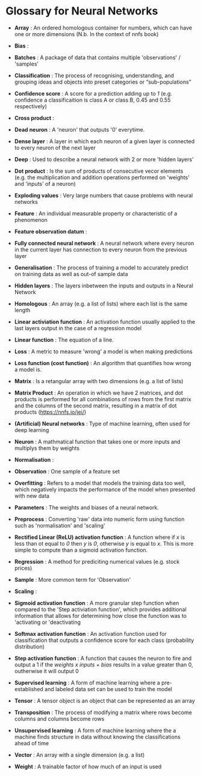 # Glossary for Neural Networks

* **Array** : An ordered homologous container for numbers, which can have one or more dimensions (N.b. In the context of nnfs book)

* **Bias** : 

* **Batches** : A package of data that contains multiple 'observations' / 'samples'

* **Classification** : The process of recognising, understanding, and grouping ideas and objects into preset categories or “sub-populations”

* **Confidence score** : A score for a prediction adding up to _1_ (e.g. confidence a classificaition is class A or class B, 0.45 and 0.55 respectively)

* **Cross product** : 

* **Dead neuron** : A 'neuron' that outputs '0' everytime. 

* **Dense layer** : A layer in which each neuron of a given layer is connected to every neuron of the next layer

* **Deep** : Used to describe a neural network with 2 or more 'hidden layers'

* **Dot product** : Is the sum of products of consecutive vecor elements (e.g. the multiplication and addition operations performed on 'weights' and 'inputs' of a neuron)

* **Exploding values** : Very large numbers that cause problems with neural networks 

* **Feature** : An individual measurable property or characteristic of a phenomenon

* **Feature observation datum** : 

* **Fully connected neural network** : A neural network where every neuron in the current layer has connection to every neuron from the previous layer

* **Generalisation** : The process of training a model to accurately predict on training data as well as out-of sample data

* **Hidden layers** : The layers inbetween the inputs and outputs in a Neural Network 

* **Homologous** : An array (e.g. a list of lists) where each list is the same length

* **Linear activiation function** : An activation function usually applied to the last layers output in the case of a regression model

* **Linear function** : The equation of a line. 

* **Loss** : A metric to measure 'wrong' a model is when making predictions

* **Loss function (cost function)** : An algorithm that quantifies how wrong a model is. 

* **Matrix** : Is a retangular array with two dimensions (e.g. a list of lists) 

* **Matrix Product** : An operation in which we have 2 matrices, and dot products is performed for all combinations of rows from the first matrix and the columns of the second matrix, resulting in a matrix of dot products (https://nnfs.io/jei/)

* **(Artificial) Neural networks** : Type of machine learning, often used for deep learning

* **Neuron** : A mathmatical function that takes one or more inputs and multiplys them by weights

* **Normalisation** : 

* **Observation** : One sample of a feature set

* **Overfitting** : Refers to a model that models the training data too well, which negatively impacts the performance of the model when presented with new data

* **Parameters** : The weights and biases of a neural network. 

* **Preprocess** : Converting 'raw' data into numeric form using function such as 'normalisation' and 'scaling'

* **Rectified Linear (ReLU) activation function** : A function where if _x_ is less than ot equal to _0_ then _y_ is _0_, otherwise _y_ is equal to _x_. This is more simple to compute than a sigmoid activation function. 

* **Regression** : A method for prediciting numerical values (e.g. stock prices) 

* **Sample** : More common term for 'Observation'

* **Scaling** : 

* **Sigmoid activation function** : A more granular step function when compared to the 'Step activiation function', which provides additional information that allows for determining how close the function was to 'activating or 'deactivating

* **Softmax activation function** : An activation function used for classification that outputs a confidence score for each class (probability distribution)

* **Step activation function** : A function that causes the neuron to fire and output a 1 if the *weights x inputs + bias* results in a value greater than 0, outherwise it will output 0 

* **Supervised learning** : A form of machine learning where a pre-established and labeled data set can be used to train the model 

* **Tensor** : A tensor object is an object that can be represented as an array  

* **Transposition** : The process of modifying a matrix where rows become columns and columns become rows

* **Unsupervised learning** : A form of machine learning where the a machine finds structure in data without knowing the classifications ahead of time

* **Vector** : An array with a single dimension (e.g. a list)

* **Weight** : A trainable factor of how much of an input is used